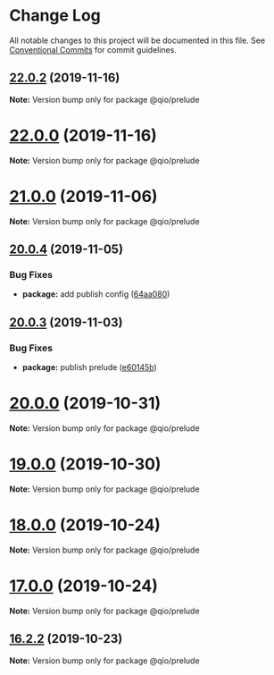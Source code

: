 # Change Log

All notable changes to this project will be documented in this file.
See [Conventional Commits](https://conventionalcommits.org) for commit guidelines.

## [22.0.2](https://github.com/tusharmath/qio/compare/v22.0.1...v22.0.2) (2019-11-16)

**Note:** Version bump only for package @qio/prelude





# [22.0.0](https://github.com/tusharmath/qio/compare/v21.2.1...v22.0.0) (2019-11-16)

**Note:** Version bump only for package @qio/prelude

# [21.0.0](https://github.com/tusharmath/qio/compare/v20.0.6...v21.0.0) (2019-11-06)

**Note:** Version bump only for package @qio/prelude

## [20.0.4](https://github.com/tusharmath/qio/compare/v20.0.3...v20.0.4) (2019-11-05)

### Bug Fixes

- **package:** add publish config ([64aa080](https://github.com/tusharmath/qio/commit/64aa080bd78dafdca44a38e38d428af015dc3539))

## [20.0.3](https://github.com/tusharmath/qio/compare/v20.0.2...v20.0.3) (2019-11-03)

### Bug Fixes

- **package:** publish prelude ([e60145b](https://github.com/tusharmath/qio/commit/e60145b9c03e70e080db4b049a355954dd7e64fb))

# [20.0.0](https://github.com/tusharmath/qio/compare/v19.0.2...v20.0.0) (2019-10-31)

**Note:** Version bump only for package @qio/prelude

# [19.0.0](https://github.com/tusharmath/qio/compare/v18.0.7...v19.0.0) (2019-10-30)

**Note:** Version bump only for package @qio/prelude

# [18.0.0](https://github.com/tusharmath/qio/compare/v16.2.3...v18.0.0) (2019-10-24)

**Note:** Version bump only for package @qio/prelude

# [17.0.0](https://github.com/tusharmath/qio/compare/v16.2.3...v17.0.0) (2019-10-24)

**Note:** Version bump only for package @qio/prelude

## [16.2.2](https://github.com/tusharmath/qio/compare/v16.2.1...v16.2.2) (2019-10-23)

**Note:** Version bump only for package @qio/prelude
